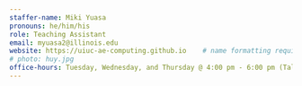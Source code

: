 ```yaml
---
staffer-name: Miki Yuasa
pronouns: he/him/his
role: Teaching Assistant
email: myuasa2@illinois.edu
website: https://uiuc-ae-computing.github.io    # name formatting requires a website
# photo: huy.jpg
office-hours: Tuesday, Wednesday, and Thursday @ 4:00 pm - 6:00 pm (Talbot 206, Aero lab)
---
```

